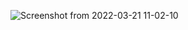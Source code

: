 ![Screenshot from 2022-03-21 11-02-10](https://user-images.githubusercontent.com/79419141/159223229-820521dc-f720-47c2-89a3-98e0980ad299.png)
